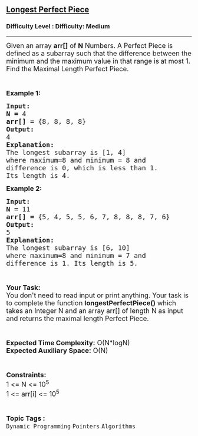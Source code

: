 <h2><a href="https://www.geeksforgeeks.org/problems/close-to-perfection1525/1?page=1&status=attempted&sortBy=submissions">Longest Perfect Piece</a></h2><h3>Difficulty Level : Difficulty: Medium</h3><hr><div class="problems_problem_content__Xm_eO"><p><span style="font-size: 18px;">Given an array <strong>arr[]</strong> of <strong>N</strong> Numbers. A Perfect Piece is defined </span><span style="font-size: 18px;">as </span><span style="font-size: 18px;">a </span><span style="font-size: 18px;">subarray</span><span style="font-size: 18px;"> such that the difference between the minimum and the maximum value in that range is<strong> </strong>at most 1. Find the Maximal Length Perfect Piece.</span></p>
<p>&nbsp;</p>
<p><span style="font-size: 18px;"><strong>Example 1:</strong></span></p>
<pre><strong><span style="font-size: 18px;">Input:</span></strong>
<span style="font-size: 18px;"><strong>N = </strong>4</span>
<span style="font-size: 18px;"><strong>arr[] = </strong>{8, 8, 8, 8}</span>
<span style="font-size: 18px;"><strong>Output:
</strong>4</span>
<span style="font-size: 18px;"><strong>Explanation:</strong></span>
<span style="font-size: 18px;">The longest subarray is [1, 4]
where maximum=8 and minimum = 8 and
difference is 0, which is less than 1.
Its length is 4.</span></pre>
<p><span style="font-size: 18px;"><strong>Example 2:</strong></span></p>
<pre><strong><span style="font-size: 18px;">Input:</span></strong>
<span style="font-size: 18px;"><strong>N = </strong>11</span>
<span style="font-size: 18px;"><strong>arr[] = </strong>{5, 4, 5, 5, 6, 7, 8, 8, 8, 7, 6}</span>
<span style="font-size: 18px;"><strong>Output:
</strong>5</span>
<span style="font-size: 18px;"><strong>Explanation:</strong></span>
<span style="font-size: 18px;">The longest subarray is [6, 10]
where maximum=8 and minimum = 7 and
difference is 1. Its length is 5.</span> </pre>
<p>&nbsp;</p>
<p><span style="font-size: 18px;"><strong>Your Task:</strong><br>You don't need to read input or print anything. Your task is to complete the function <strong>longestPerfectPiece()</strong> which takes an Integer N and an array arr[] of length N as input and returns the maximal length Perfect Piece.</span></p>
<p>&nbsp;</p>
<p><span style="font-size: 18px;"><strong>Expected Time Complexity:</strong> O(N*logN)<br><strong>Expected Auxiliary Space:</strong> O(N)</span></p>
<p>&nbsp;</p>
<p><span style="font-size: 18px;"><strong>Constraints:</strong></span><br><span style="font-size: 18px;">1 &lt;= N &lt;= 10<sup>5</sup></span><br><span style="font-size: 18px;">1 &lt;= arr[i] &lt;= 10<sup>5</sup></span></p></div><br><p><span style=font-size:18px><strong>Topic Tags : </strong><br><code>Dynamic Programming</code>&nbsp;<code>Pointers</code>&nbsp;<code>Algorithms</code>&nbsp;
